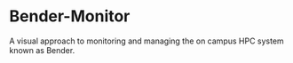 # Bender-Monitor
A visual approach to monitoring and managing the on campus HPC system known as Bender. 
